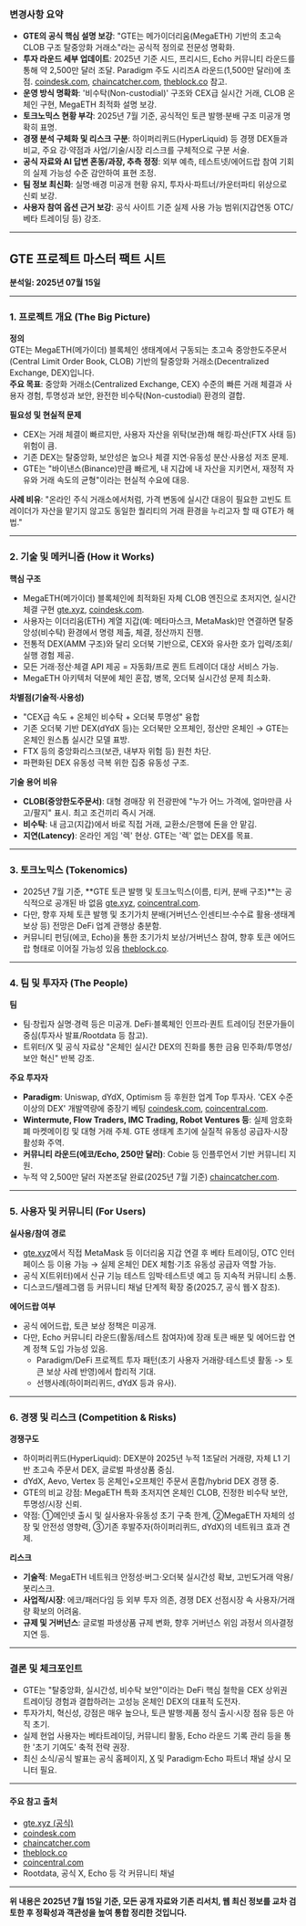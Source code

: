 ### 변경사항 요약

- **GTE의 공식 핵심 설명 보강**: "GTE는 메가이더리움(MegaETH) 기반의 초고속 CLOB 구조 탈중앙화 거래소"라는 공식적 정의로 전문성 명확화.
- **투자 라운드 세부 업데이트**: 2025년 기준 시드, 프리시드, Echo 커뮤니티 라운드를 통해 약 2,500만 달러 조달. Paradigm 주도 시리즈A 라운드(1,500만 달러)에 초점. [coindesk.com](https://www.coindesk.com/business/2025/06/23/hyperliquid-rival-gte-raises-usd15m-in-series-a-led-by-paradigm), [chaincatcher.com](https://www.chaincatcher.com/article/2187586), [theblock.co](https://www.theblock.co/post/335132/megaeth-based-dex-gte-funding-cobie-echo) 참고.
- **운영 방식 명확화**: '비수탁(Non-custodial)' 구조와 CEX급 실시간 거래, CLOB 온체인 구현, MegaETH 최적화 설명 보강.
- **토크노믹스 현황 부각**: 2025년 7월 기준, 공식적인 토큰 발행·분배 구조 미공개 명확히 표명.
- **경쟁 분석 구체화 및 리스크 구분**: 하이퍼리퀴드(HyperLiquid) 등 경쟁 DEX들과 비교, 주요 강·약점과 사업/기술/시장 리스크를 구체적으로 구분 서술.
- **공식 자료와 AI 답변 혼동/과장, 추측 정정**: 외부 예측, 테스트넷/에어드랍 참여 기회의 실제 가능성 수준 감안하여 표현 조정.
- **팀 정보 최신화**: 실명·배경 미공개 현황 유지, 투자사·파트너/카운터파티 위상으로 신뢰 보강.
- **사용자 참여 옵션 근거 보강**: 공식 사이트 기준 실제 사용 가능 범위(지갑연동 OTC/베타 트레이딩 등) 강조.

---

## GTE 프로젝트 마스터 팩트 시트  
**분석일: 2025년 07월 15일**

---

### 1. 프로젝트 개요 (The Big Picture)
**정의**  
GTE는 MegaETH(메가이더) 블록체인 생태계에서 구동되는 초고속 중앙한도주문서(Central Limit Order Book, CLOB) 기반의 탈중앙화 거래소(Decentralized Exchange, DEX)입니다.  
**주요 목표**: 중앙화 거래소(Centralized Exchange, CEX) 수준의 빠른 거래 체결과 사용자 경험, 투명성과 보안, 완전한 비수탁(Non-custodial) 환경의 결합.

**필요성 및 현실적 문제**  
- CEX는 거래 체결이 빠르지만, 사용자 자산을 위탁(보관)해 해킹·파산(FTX 사태 등) 위험이 큼.
- 기존 DEX는 탈중앙화, 보안성은 높으나 체결 지연·유동성 분산·사용성 저조 문제.
- GTE는 "바이낸스(Binance)만큼 빠르게, 내 지갑에 내 자산을 지키면서, 재정적 자유와 거래 속도의 균형"이라는 현실적 수요에 대응.

**사례 비유**: "온라인 주식 거래소에서처럼, 가격 변동에 실시간 대응이 필요한 고빈도 트레이더가 자산을 맡기지 않고도 동일한 퀄리티의 거래 환경을 누리고자 할 때 GTE가 해법."

---

### 2. 기술 및 메커니즘 (How it Works)
**핵심 구조**  
- MegaETH(메가이더) 블록체인에 최적화된 자체 CLOB 엔진으로 초저지연, 실시간 체결 구현 [gte.xyz](https://www.gte.xyz/), [coindesk.com](https://www.coindesk.com/business/2025/06/23/hyperliquid-rival-gte-raises-usd15m-in-series-a-led-by-paradigm).
- 사용자는 이더리움(ETH) 계열 지갑(예: 메타마스크, MetaMask)만 연결하면 탈중앙성(비수탁) 환경에서 명령 제출, 체결, 정산까지 진행.
- 전통적 DEX(AMM 구조)와 달리 오더북 기반으로, CEX와 유사한 호가 입력/조회/실행 경험 제공.
- 모든 거래·정산·체결 API 제공 = 자동화/프로 퀀트 트레이더 대상 서비스 가능.
- MegaETH 아키텍처 덕분에 체인 혼잡, 병목, 오더북 실시간성 문제 최소화.

**차별점(기술적·사용성)**  
- "CEX급 속도 + 온체인 비수탁 + 오더북 투명성" 융합  
- 기존 오더북 기반 DEX(dYdX 등)는 오더북만 오프체인, 정산만 온체인 → GTE는 온체인 원스톱 실시간 모델 표방.
- FTX 등의 중앙화리스크(보관, 내부자 위험 등) 원천 차단.
- 파편화된 DEX 유동성 극복 위한 집중 유동성 구조.

**기술 용어 비유**  
- **CLOB(중앙한도주문서)**: 대형 경매장 위 전광판에 "누가 어느 가격에, 얼마만큼 사고/팔지" 표시. 최고 조건끼리 즉시 거래.
- **비수탁**: 내 금고(지갑)에서 바로 직접 거래, 교환소/은행에 돈을 안 맡김.
- **지연(Latency)**: 온라인 게임 '렉' 현상. GTE는 '렉' 없는 DEX를 목표.

---

### 3. 토크노믹스 (Tokenomics)
- 2025년 7월 기준, **GTE 토큰 발행 및 토크노믹스(이름, 티커, 분배 구조)**는 공식적으로 공개된 바 없음 [gte.xyz](https://www.gte.xyz/), [coincentral.com](https://coincentral.com/paradigm-backs-gte-with-15m-to-build-the-fastest-decentralized-exchange/).
- 다만, 향후 자체 토큰 발행 및 초기가치 분배(거버넌스·인센티브·수수료 활용·생태계 보상 등) 전망은 DeFi 업계 관행상 충분함.
- 커뮤니티 펀딩(에코, Echo)을 통한 초기가치 보상/거버넌스 참여, 향후 토큰 에어드랍 형태로 이어질 가능성 있음 [theblock.co](https://www.theblock.co/post/335132/megaeth-based-dex-gte-funding-cobie-echo).

---

### 4. 팀 및 투자자 (The People)
**팀**  
- 팀·창립자 실명‧경력 등은 미공개. DeFi·블록체인 인프라·퀀트 트레이딩 전문가들이 중심(투자사 발표/Rootdata 등 참고).
- 트위터/X 및 공식 자료상 "온체인 실시간 DEX의 진화를 통한 금융 민주화/투명성/보안 혁신" 반복 강조.

**주요 투자자**  
- **Paradigm**: Uniswap, dYdX, Optimism 등 후원한 업계 Top 투자사. 'CEX 수준 이상의 DEX' 개발역량에 중장기 베팅 [coindesk.com](https://www.coindesk.com/business/2025/06/23/hyperliquid-rival-gte-raises-usd15m-in-series-a-led-by-paradigm), [coincentral.com](https://coincentral.com/paradigm-backs-gte-with-15m-to-build-the-fastest-decentralized-exchange/).
- **Wintermute, Flow Traders, IMC Trading, Robot Ventures 등**: 실제 암호화폐 마켓메이킹 및 대형 거래 주체. GTE 생태계 초기에 실질적 유동성 공급자·시장 활성화 주역.
- **커뮤니티 라운드(에코/Echo, 250만 달러)**: Cobie 등 인플루언서 기반 커뮤니티 지원.  
- 누적 약 2,500만 달러 자본조달 완료(2025년 7월 기준) [chaincatcher.com](https://www.chaincatcher.com/article/2187586).

---

### 5. 사용자 및 커뮤니티 (For Users)
**실사용/참여 경로**  
- [gte.xyz](https://www.gte.xyz/)에서 직접 MetaMask 등 이더리움 지갑 연결 후 베타 트레이딩, OTC 인터페이스 등 이용 가능 → 실제 온체인 DEX 체험·기초 유동성 공급자 역할 가능.
- 공식 X(트위터)에서 신규 기능 테스트 임박·테스트넷 예고 등 지속적 커뮤니티 소통.
- 디스코드/텔레그램 등 커뮤니티 채널 단계적 확장 중(2025.7, 공식 웹·X 참조).

**에어드랍 여부**  
- 공식 에어드랍, 토큰 보상 정책은 미공개.  
- 다만, Echo 커뮤니티 라운드(활동/테스트 참여자)에 장래 토큰 배분 및 에어드랍 연계 정책 도입 가능성 있음.
  - Paradigm/DeFi 프로젝트 투자 패턴(초기 사용자 거래량·테스트넷 활동 -> 토큰 보상 사례 반영)에서 합리적 기대.
  - 선행사례(하이퍼리퀴드, dYdX 등과 유사).

---

### 6. 경쟁 및 리스크 (Competition & Risks)
**경쟁구도**  
- 하이퍼리퀴드(HyperLiquid): DEX분야 2025년 누적 1조달러 거래량, 자체 L1 기반 초고속 주문서 DEX, 글로벌 파생상품 중심.
- dYdX, Aevo, Vertex 등 온체인+오프체인 주문서 혼합/hybrid DEX 경쟁 중.
- GTE의 비교 강점: MegaETH 특화 초저지연 온체인 CLOB, 진정한 비수탁 보안, 투명성/시장 신뢰.
- 약점: ①메인넷 출시 및 실사용자·유동성 초기 구축 한계, ②MegaETH 자체의 성장 및 안전성 영향력, ③기존 후발주자(하이퍼리퀴드, dYdX)의 네트워크 효과 견제.

**리스크**  
- **기술적**: MegaETH 네트워크 안정성·버그·오더북 실시간성 확보, 고빈도거래 악용/봇리스크.
- **사업적/시장**: 에코/패러다임 등 외부 투자 의존, 경쟁 DEX 선점시장 속 사용자/거래량 확보의 어려움.
- **규제 및 거버넌스**: 글로벌 파생상품 규제 변화, 향후 거버넌스 위임 과정서 의사결정 지연 등.

---

### 결론 및 체크포인트
- GTE는 "탈중앙화, 실시간성, 비수탁 보안"이라는 DeFi 핵심 철학을 CEX 상위권 트레이딩 경험과 결합하려는 고성능 온체인 DEX의 대표적 도전자.
- 투자가치, 혁신성, 강점은 매우 높으나, 토큰 발행·제품 정식 출시·시장 점유 등은 아직 초기.  
- 실제 현업 사용자는 베타트레이딩, 커뮤니티 활동, Echo 라운드 기록 관리 등을 통한 '초기 기여도' 축적 전략 권장.
- 최신 소식/공식 발표는 공식 홈페이지, [X](https://x.com/gte_xyz) 및 Paradigm·Echo 파트너 채널 상시 모니터 필요.

---

#### 주요 참고 출처  
- [gte.xyz (공식)](https://www.gte.xyz/)
- [coindesk.com](https://www.coindesk.com/business/2025/06/23/hyperliquid-rival-gte-raises-usd15m-in-series-a-led-by-paradigm)
- [chaincatcher.com](https://www.chaincatcher.com/article/2187586)
- [theblock.co](https://www.theblock.co/post/335132/megaeth-based-dex-gte-funding-cobie-echo)
- [coincentral.com](https://coincentral.com/paradigm-backs-gte-with-15m-to-build-the-fastest-decentralized-exchange/)
- Rootdata, 공식 X, Echo 등 각 커뮤니티 채널

---

**위 내용은 2025년 7월 15일 기준, 모든 공개 자료와 기존 리서치, 웹 최신 정보를 교차 검토한 후 정확성과 객관성을 높여 통합 정리한 것입니다.**